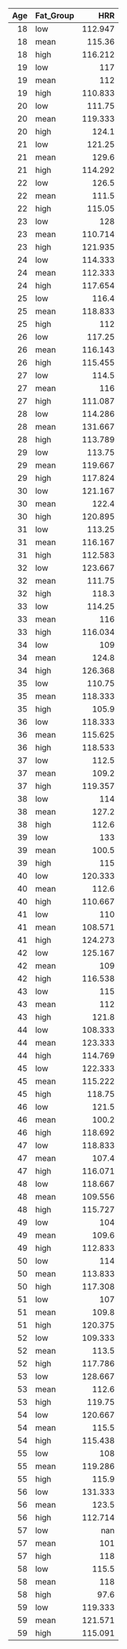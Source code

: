|   Age | Fat_Group   |     HRR |
|------:|:------------|--------:|
|    18 | low         | 112.947 |
|    18 | mean        | 115.36  |
|    18 | high        | 116.212 |
|    19 | low         | 117     |
|    19 | mean        | 112     |
|    19 | high        | 110.833 |
|    20 | low         | 111.75  |
|    20 | mean        | 119.333 |
|    20 | high        | 124.1   |
|    21 | low         | 121.25  |
|    21 | mean        | 129.6   |
|    21 | high        | 114.292 |
|    22 | low         | 126.5   |
|    22 | mean        | 111.5   |
|    22 | high        | 115.05  |
|    23 | low         | 128     |
|    23 | mean        | 110.714 |
|    23 | high        | 121.935 |
|    24 | low         | 114.333 |
|    24 | mean        | 112.333 |
|    24 | high        | 117.654 |
|    25 | low         | 116.4   |
|    25 | mean        | 118.833 |
|    25 | high        | 112     |
|    26 | low         | 117.25  |
|    26 | mean        | 116.143 |
|    26 | high        | 115.455 |
|    27 | low         | 114.5   |
|    27 | mean        | 116     |
|    27 | high        | 111.087 |
|    28 | low         | 114.286 |
|    28 | mean        | 131.667 |
|    28 | high        | 113.789 |
|    29 | low         | 113.75  |
|    29 | mean        | 119.667 |
|    29 | high        | 117.824 |
|    30 | low         | 121.167 |
|    30 | mean        | 122.4   |
|    30 | high        | 120.895 |
|    31 | low         | 113.25  |
|    31 | mean        | 116.167 |
|    31 | high        | 112.583 |
|    32 | low         | 123.667 |
|    32 | mean        | 111.75  |
|    32 | high        | 118.3   |
|    33 | low         | 114.25  |
|    33 | mean        | 116     |
|    33 | high        | 116.034 |
|    34 | low         | 109     |
|    34 | mean        | 124.8   |
|    34 | high        | 126.368 |
|    35 | low         | 110.75  |
|    35 | mean        | 118.333 |
|    35 | high        | 105.9   |
|    36 | low         | 118.333 |
|    36 | mean        | 115.625 |
|    36 | high        | 118.533 |
|    37 | low         | 112.5   |
|    37 | mean        | 109.2   |
|    37 | high        | 119.357 |
|    38 | low         | 114     |
|    38 | mean        | 127.2   |
|    38 | high        | 112.6   |
|    39 | low         | 133     |
|    39 | mean        | 100.5   |
|    39 | high        | 115     |
|    40 | low         | 120.333 |
|    40 | mean        | 112.6   |
|    40 | high        | 110.667 |
|    41 | low         | 110     |
|    41 | mean        | 108.571 |
|    41 | high        | 124.273 |
|    42 | low         | 125.167 |
|    42 | mean        | 109     |
|    42 | high        | 116.538 |
|    43 | low         | 115     |
|    43 | mean        | 112     |
|    43 | high        | 121.8   |
|    44 | low         | 108.333 |
|    44 | mean        | 123.333 |
|    44 | high        | 114.769 |
|    45 | low         | 122.333 |
|    45 | mean        | 115.222 |
|    45 | high        | 118.75  |
|    46 | low         | 121.5   |
|    46 | mean        | 100.2   |
|    46 | high        | 118.692 |
|    47 | low         | 118.833 |
|    47 | mean        | 107.4   |
|    47 | high        | 116.071 |
|    48 | low         | 118.667 |
|    48 | mean        | 109.556 |
|    48 | high        | 115.727 |
|    49 | low         | 104     |
|    49 | mean        | 109.6   |
|    49 | high        | 112.833 |
|    50 | low         | 114     |
|    50 | mean        | 113.833 |
|    50 | high        | 117.308 |
|    51 | low         | 107     |
|    51 | mean        | 109.8   |
|    51 | high        | 120.375 |
|    52 | low         | 109.333 |
|    52 | mean        | 113.5   |
|    52 | high        | 117.786 |
|    53 | low         | 128.667 |
|    53 | mean        | 112.6   |
|    53 | high        | 119.75  |
|    54 | low         | 120.667 |
|    54 | mean        | 115.5   |
|    54 | high        | 115.438 |
|    55 | low         | 108     |
|    55 | mean        | 119.286 |
|    55 | high        | 115.9   |
|    56 | low         | 131.333 |
|    56 | mean        | 123.5   |
|    56 | high        | 112.714 |
|    57 | low         | nan     |
|    57 | mean        | 101     |
|    57 | high        | 118     |
|    58 | low         | 115.5   |
|    58 | mean        | 118     |
|    58 | high        |  97.6   |
|    59 | low         | 119.333 |
|    59 | mean        | 121.571 |
|    59 | high        | 115.091 |